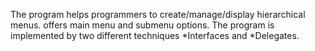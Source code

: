 The program helps programmers to create/manage/display hierarchical menus. offers main menu and submenu options. The program is implemented by two different techniques *Interfaces and *Delegates.
